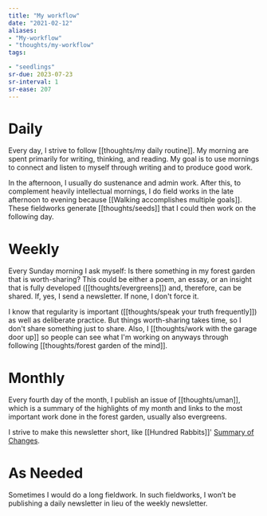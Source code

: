```yaml
---
title: "My workflow"
date: "2021-02-12"
aliases:
- "My-workflow"
- "thoughts/my-workflow"
tags:

- "seedlings"
sr-due: 2023-07-23
sr-interval: 1
sr-ease: 207
---
```


# Daily

Every day, I strive to follow [[thoughts/my daily routine]]. My morning are spent primarily for writing, thinking, and reading. My goal is to use mornings to connect and listen to myself through writing and to produce good work.

In the afternoon, I usually do sustenance and admin work. After this, to complement heavily intellectual mornings, I do field works in the late afternoon to evening because [[Walking accomplishes multiple goals]]. These fieldworks generate [[thoughts/seeds]] that I could then work on the following day.

# Weekly

Every Sunday morning I ask myself: Is there something in my forest garden that is worth-sharing? This could be either a poem, an essay, or an insight that is fully developed ([[thoughts/evergreens]]) and, therefore, can be shared. If, yes, I send a newsletter. If none, I don't force it.

I know that regularity is important ([[thoughts/speak your truth frequently]]) as well as deliberate practice. But things worth-sharing takes time, so I don't share something just to share. Also, I [[thoughts/work with the garage door up]] so people can see what I'm working on anyways through following [[thoughts/forest garden of the mind]].

# Monthly

Every fourth day of the month, I publish an issue of [[thoughts/uman]], which is a summary of the highlights of my month and links to the most important work done in the forest garden, usually also evergreens.

I strive to make this newsletter short, like [[Hundred Rabbits]]'  [Summary of Changes](https://tinyletter.com/hundredrabbits).

# As Needed

Sometimes I would do a long fieldwork. In such fieldworks, I won’t be publishing a daily newsletter in lieu of the weekly newsletter.